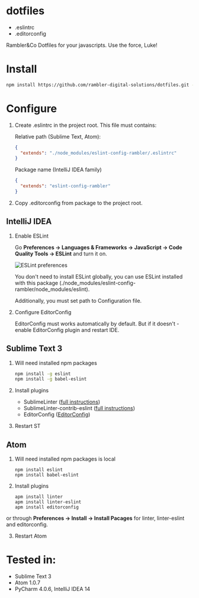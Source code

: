 # dotfiles

- .eslintrc
- .editorconfig

Rambler&amp;Co Dotfiles for your javascripts. Use the force, Luke!

# Install

  ```bash
  npm install https://github.com/rambler-digital-solutions/dotfiles.git --save-dev
  ```

# Configure

1. Create .eslintrc in the project root. This file must contains:

    Relative path (Sublime Text, Atom):

    ```json
    {
      "extends": "./node_modules/eslint-config-rambler/.eslintrc"
    }
    ```

    Package name (IntelliJ IDEA family)

    ```json
    {
      "extends": "eslint-config-rambler"
    }
    ```

2. Copy .editorconfig from package to the project root.


## IntelliJ IDEA

1. Enable ESLint

    Go **Preferences → Languages & Frameworks → JavaScript → Code Quality Tools → ESLint** and turn it on.

    ![ESLint preferences](http://img.rl0.ru/pgc/o/55cc664a-3216-8745-3216-870cb3846216.photo.0.png)

    You don't need to install ESLint globally, you can use ESLint installed with this package (./node_modules/eslint-config-rambler/node_modules/eslint).

    Additionally, you must set path to Configuration file.

2. Configure EditorConfig

    EditorConfig must works automatically by default. But if it doesn't - enable EditorConfig plugin and restart IDE.

## Sublime Text 3

1. Will need installed npm packages

    ```bash
    npm install -g eslint
    npm install -g babel-eslint
    ```

2. Install plugins

    * SublimeLinter ([full instructions](http://sublimelinter.readthedocs.org/en/latest/installation.html))
    * SublimeLinter-contrib-eslint ([full instructions](https://github.com/roadhump/SublimeLinter-eslint#plugin-installation))
    * EditorConfig ([EditorConfig](https://github.com/sindresorhus/editorconfig-sublime#install))

3. Restart ST

## Atom

1. Will need installed npm packages is local

       npm install eslint
       npm install babel-eslint

2. Install plugins

       apm install linter
       apm install linter-eslint
       apm install editorconfig

  or through **Preferences → Install → Install Pacages** for linter, linter-eslint and editorconfig.

3. Restart Atom


# Tested in:

- Sublime Text 3
- Atom 1.0.7
- PyCharm 4.0.6, IntelliJ IDEA 14
